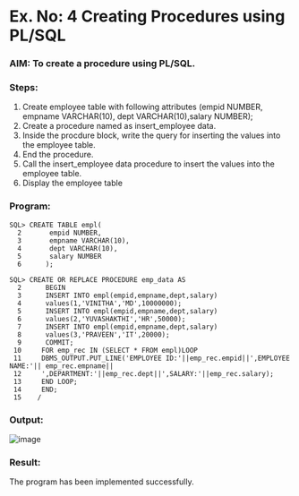 # Ex. No: 4 Creating Procedures using PL/SQL

### AIM: To create a procedure using PL/SQL.

### Steps:
1. Create employee table with following attributes (empid NUMBER, empname VARCHAR(10), dept VARCHAR(10),salary NUMBER);
2. Create a procedure named as insert_employee data.
3. Inside the procdure block, write the query for inserting the values into the employee table.
4. End the procedure.
5. Call the insert_employee data procedure to insert the values into the employee table.
6. Display the employee table

### Program:
```
SQL> CREATE TABLE empl(
  2       empid NUMBER,
  3       empname VARCHAR(10),
  4       dept VARCHAR(10),
  5       salary NUMBER
  6      );

SQL> CREATE OR REPLACE PROCEDURE emp_data AS
  2      BEGIN
  3      INSERT INTO empl(empid,empname,dept,salary)
  4      values(1,'VINITHA','MD',10000000);
  5      INSERT INTO empl(empid,empname,dept,salary)
  6      values(2,'YUVASHAKTHI','HR',50000);
  7      INSERT INTO empl(empid,empname,dept,salary)
  8      values(3,'PRAVEEN','IT',20000);
  9      COMMIT;
 10     FOR emp_rec IN (SELECT * FROM empl)LOOP
 11     DBMS_OUTPUT.PUT_LINE('EMPLOYEE ID:'||emp_rec.empid||',EMPLOYEE NAME:'|| emp_rec.empname||
 12     ',DEPARTMENT:'||emp_rec.dept||',SALARY:'||emp_rec.salary);
 13     END LOOP;
 14     END;
 15    /
```

### Output:
![image](https://github.com/VinithaNaidu/Ex-No-4-Creating-Procedures-using-PL-SQL/assets/121166004/58e32921-8e51-4f2e-803c-0e46915ee933)


### Result:
The program has been implemented successfully.

